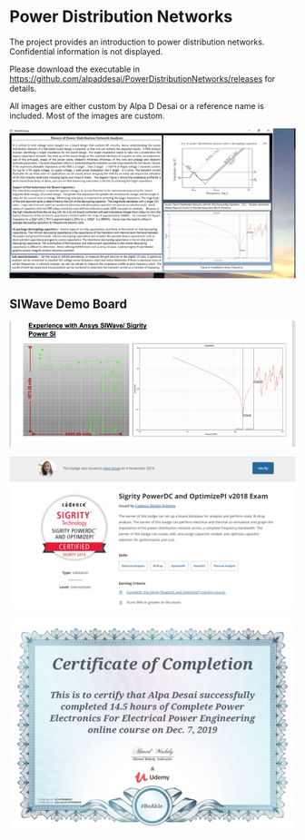 # Power Distribution Networks

The project provides an introduction to power distribution networks. Confidential information is not displayed. 

Please download the executable in https://github.com/alpaddesai/PowerDistributionNetworks/releases for details. 

All images are either custom by Alpa D Desai or a reference name is included. Most of the images are custom.



![image](PowerDistributionNetworks.png)
## SIWave Demo Board
![image](AnsysSIWaveDemoBoard.png)

![image](SigrityCertificate.png)


![image](PowerElectronics.jpg)
